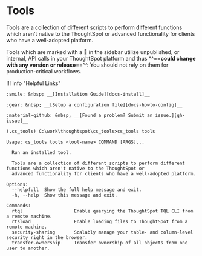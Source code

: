 # Tools

Tools are a collection of different scripts to perform different functions which aren't
native to the ThoughtSpot or advanced functionality for clients who have a well-adopted
platform.

Tools which are marked with a :see_no_evil: in the sidebar utilize unpublished, or
internal, API calls in your ThoughtSpot platform and thus ^^==__could change with any
version or release__==^^. You should not rely on them for production-critical workflows.

!!! info "Helpful Links"

    :smile: &nbsp; __[Installation Guide][docs-install]__

    :gear: &nbsp; __[Setup a configuration file][docs-howto-config]__

    :material-github: &nbsp; __[Found a problem? Submit an issue.][gh-issue]__

```console
(.cs_tools) C:\work\thoughtspot\cs_tools>cs_tools tools

Usage: cs_tools tools <tool-name> COMMAND [ARGS]...

  Run an installed tool.

  Tools are a collection of different scripts to perform different functions which aren't native to the ThoughtSpot or
  advanced functionality for clients who have a well-adopted platform.

Options:
  --helpfull  Show the full help message and exit.
  -h, --help  Show this message and exit.

Commands:
  rtql                   Enable querying the ThoughtSpot TQL CLI from a remote machine.
  rtsload                Enable loading files to ThoughtSpot from a remote machine.
  security-sharing       Scalably manage your table- and column-level security right in the browser.
  transfer-ownership     Transfer ownership of all objects from one user to another.
```

[docs-install]: how-to/install-upgrade-cs-tools.md
[docs-howto-config]: how-to/configuration-file.md
[gh-issue]: https://github.com/thoughtspot/cs_tools/issues/new
